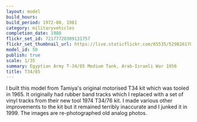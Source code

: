 ```yaml
---
layout: model
build_hours: 
build_period: 1972-80, 1981
category: militaryvehicles
completion_date: 1980
flickr_set_id: 72177720309131757
flickr_set_thumbnail_url: https://live.staticflickr.com/65535/52982617053_bbaa23911a_m.jpg
model_id: 50
publish: true
scale: 1/35
summary: Egyptian Army T-34/85 Medium Tank, Arab-Israeli War 1956
title: T34/85
---
```


I built this model from Tamiya's original motorised T34 kit which was tooled in 1965. It originally had rubber band tracks which I replaced with a set of vinyl tracks from their new tool 1974 T34/76 kit. I made various other improvements to the kit but it remained terribly inaccurate and I junked it in 1999. The images are re-photographed old analog photos.
